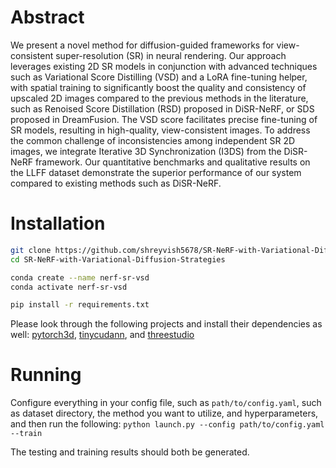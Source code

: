 # Abstract

We present a novel method for diffusion-guided frameworks for view-consistent super-resolution (SR) in neural rendering. Our approach leverages existing 2D SR models in conjunction with advanced techniques such as Variational Score Distilling (VSD) and a LoRA fine-tuning helper, with spatial training to significantly boost the quality and consistency of upscaled 2D images compared to the previous methods in the literature, such as Renoised Score Distillation (RSD) proposed in DiSR-NeRF, or SDS proposed in DreamFusion. The VSD score facilitates precise fine-tuning of SR models, resulting in high-quality, view-consistent images. To address the common challenge of inconsistencies among independent SR 2D images, we integrate Iterative 3D Synchronization (I3DS) from the DiSR-NeRF framework. Our quantitative benchmarks and qualitative results on the LLFF dataset demonstrate the superior performance of our system compared to existing methods such as DiSR-NeRF.

# Installation

```bash
git clone https://github.com/shreyvish5678/SR-NeRF-with-Variational-Diffusion-Strategies
cd SR-NeRF-with-Variational-Diffusion-Strategies

conda create --name nerf-sr-vsd
conda activate nerf-sr-vsd

pip install -r requirements.txt
```
Please look through the following projects and install their dependencies as well: [pytorch3d](https://github.com/facebookresearch/pytorch3d), [tinycudann](https://github.com/NVlabs/tiny-cuda-nn), and [threestudio](https://github.com/threestudio-project/threestudio)

# Running

Configure everything in your config file, such as `path/to/config.yaml`, such as dataset directory, the method you want to utilize, and hyperparameters, and then run the following:
`python launch.py --config path/to/config.yaml --train`

The testing and training results should both be generated.

